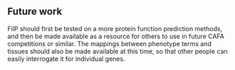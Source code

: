 ## Future work

FilP should first be tested on a more protein function prediction methods, and then be made available as a resource for others to use in future CAFA competitions or similar. 
The mappings between phenotype terms and tissues should also be made available at this time, so that other people can easily interrogate it for individual genes.

[//]: # (TODO: Write - the above is out of date: show the roadmap, and mention continuing to validate - with new versions of GO, etc.)
